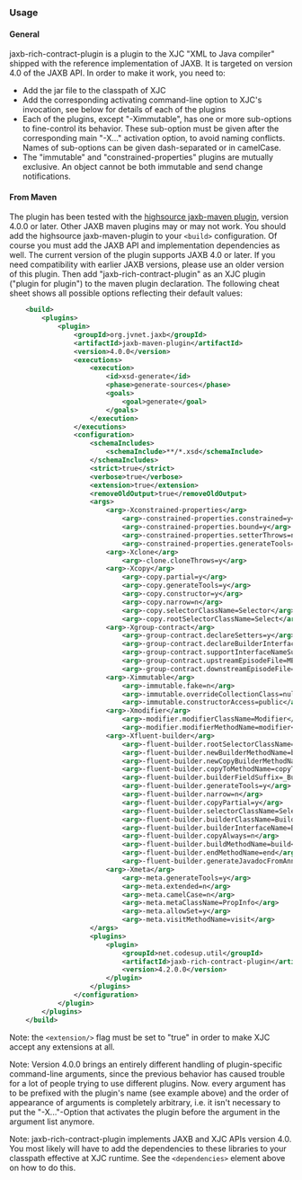 ###  Usage

####  General

jaxb-rich-contract-plugin is a plugin to the XJC "XML to Java compiler" shipped with the reference implementation of JAXB. It is targeted on version 4.0 of the JAXB API. In order to make it work, you need to:

* Add the jar file to the classpath of XJC
* Add the corresponding activating command-line option to XJC's invocation, see below for details of each of the plugins
* Each of the plugins, except "-Ximmutable", has one or more sub-options to fine-control its behavior. These sub-option must be given after the corresponding main "-X..." activation option, to avoid naming conflicts. Names of sub-options can be given dash-separated or in camelCase.
* The "immutable" and "constrained-properties" plugins are mutually exclusive. An object cannot be both immutable and send change notifications.

####  From Maven

The plugin has been tested with the [highsource jaxb-maven plugin](https://github.com/highsource/jaxb-tools), version 4.0.0 or later. Other JAXB maven plugins may or may not work.
You should add the highsource jaxb-maven-plugin to your `<build>` configuration. Of course you must add the JAXB API and implementation dependencies as well.
The current version of the plugin supports JAXB 4.0 or later. If you need compatibility with earlier JAXB versions, please use an older version of this plugin.
Then add "jaxb-rich-contract-plugin" as an XJC plugin ("plugin for plugin") to the maven plugin declaration. The following cheat sheet shows all possible options reflecting their default values:

``` xml
    <build>
        <plugins>
            <plugin>
                <groupId>org.jvnet.jaxb</groupId>
                <artifactId>jaxb-maven-plugin</artifactId>
                <version>4.0.0</version>
                <executions>
                    <execution>
                        <id>xsd-generate</id>
                        <phase>generate-sources</phase>
                        <goals>
                            <goal>generate</goal>
                        </goals>
                    </execution>
                </executions>
                <configuration>
                    <schemaIncludes>
                        <schemaInclude>**/*.xsd</schemaInclude>
                    </schemaIncludes>
                    <strict>true</strict>
                    <verbose>true</verbose>
                    <extension>true</extension>
                    <removeOldOutput>true</removeOldOutput>
                    <args>
                        <arg>-Xconstrained-properties</arg>
                            <arg>-constrained-properties.constrained=y</arg>
                            <arg>-constrained-properties.bound=y</arg>
                            <arg>-constrained-properties.setterThrows=n</arg>
                            <arg>-constrained-properties.generateTools=y</arg>
                        <arg>-Xclone</arg>
                            <arg>-clone.cloneThrows=y</arg>
                        <arg>-Xcopy</arg>
                            <arg>-copy.partial=y</arg>
                            <arg>-copy.generateTools=y</arg>
                            <arg>-copy.constructor=y</arg>
                            <arg>-copy.narrow=n</arg>
                            <arg>-copy.selectorClassName=Selector</arg>
                            <arg>-copy.rootSelectorClassName=Select</arg>
                        <arg>-Xgroup-contract</arg>
                            <arg>-group-contract.declareSetters=y</arg>
                            <arg>-group-contract.declareBuilderInterface=y</arg>
                            <arg>-group-contract.supportInterfaceNameSuffix=Lifecycle</arg>
                            <arg>-group-contract.upstreamEpisodeFile=META-INF/jaxb-interfaces.episode</arg>
                            <arg>-group-contract.downstreamEpisodeFile=META-INF/jaxb-interfaces.episode</arg>
                        <arg>-Ximmutable</arg>
                            <arg>-immutable.fake=n</arg>
                            <arg>-immutable.overrideCollectionClass=null</arg>
                            <arg>-immutable.constructorAccess=public</arg>
                        <arg>-Xmodifier</arg>
                            <arg>-modifier.modifierClassName=Modifier</arg>
                            <arg>-modifier.modifierMethodName=modifier</arg>
                        <arg>-Xfluent-builder</arg>
                            <arg>-fluent-builder.rootSelectorClassName=Select</arg>
                            <arg>-fluent-builder.newBuilderMethodName=builder</arg>
                            <arg>-fluent-builder.newCopyBuilderMethodName=newCopyBuilder</arg>
                            <arg>-fluent-builder.copyToMethodName=copyTo</arg>
                            <arg>-fluent-builder.builderFieldSuffix=_Builder</arg>
                            <arg>-fluent-builder.generateTools=y</arg>
                            <arg>-fluent-builder.narrow=n</arg>
                            <arg>-fluent-builder.copyPartial=y</arg>
                            <arg>-fluent-builder.selectorClassName=Selector</arg>
                            <arg>-fluent-builder.builderClassName=Builder</arg>
                            <arg>-fluent-builder.builderInterfaceName=BuildSupport</arg>
                            <arg>-fluent-builder.copyAlways=n</arg>
                            <arg>-fluent-builder.buildMethodName=build</arg>
                            <arg>-fluent-builder.endMethodName=end</arg>
                            <arg>-fluent-builder.generateJavadocFromAnnotations=n</arg>
                        <arg>-Xmeta</arg>
                            <arg>-meta.generateTools=y</arg>
                            <arg>-meta.extended=n</arg>
                            <arg>-meta.camelCase=n</arg>
                            <arg>-meta.metaClassName=PropInfo</arg>
                            <arg>-meta.allowSet=y</arg>
                            <arg>-meta.visitMethodName=visit</arg>
                    </args>
                    <plugins>
                        <plugin>
                            <groupId>net.codesup.util</groupId>
                            <artifactId>jaxb-rich-contract-plugin</artifactId>
                            <version>4.2.0.0</version>
                        </plugin>
                    </plugins>
                </configuration>
            </plugin>
        </plugins>
    </build>
```
Note: the `<extension/>` flag must be set to "true" in order to make XJC accept any extensions at all.

Note: Version 4.0.0 brings an entirely different handling of plugin-specific command-line arguments, since the previous behavior has caused trouble for a lot of people trying to use different plugins.
Now. every argument has to be prefixed with the plugin's name (see example above) and the order of appearance of arguments is completely arbitrary, i.e. it isn't necessary to put the "-X..."-Option
that activates the plugin before the argument in the argument list anymore.
 
Note: jaxb-rich-contract-plugin implements JAXB and XJC APIs version 4.0. You most likely will have to add the dependencies to these libraries to your classpath effective at XJC runtime. See the `<dependencies>` element above on how to do this.


